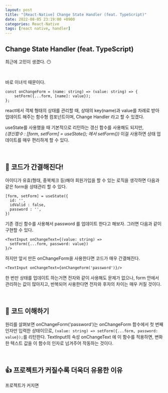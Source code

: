 ```yaml
---
layout: post
title: "[React-Native] Change State Handler (feat. TypeScript)"
date: 2022-08-05 23:19:00 +0900
categories: React-Native
tags: [react native, handler]
---
```


## Change State Handler (feat. TypeScript)

최근에 고민이 생겼다. 😶

<br/>

바로 이녀석 때문이다.

```
const onChangeForm = (name: string) => (value: string) => {
    setForm({...form, [name]: value});
};
```

react에서 객체 형태의 상태를 관리할 때, 상태의 key(name)과 value를 차례로 받아 업데이트 해주는 함수형 컴포넌트이며, Change Handler 라고 할 수 있겠다.

useState를 사용했을 때 기본적으로 리턴하는 갱신 함수를 사용해도 되지만,  
_(갱신함수 : [form, setForm] = useState(); 에서 setForm())_
이걸 사용하면 상태 업데이트를 매우 편리하게 할 수 있다.

<br/>

## 🙂 코드가 간결해진다!

아이디가 유효(형태, 중복체크 등)해야 회원가입을 할 수 있는 로직을 생각하면 다음과 같은 form을 상태관리 할 수 있다.

```
[form, setForm] = useState({
  id: '',
  idValid : false,
  password : '',
})
```

기존 갱신 함수를 사용해서 password 를 업데이트 한다고 해보자.
그러면 다음과 같이 구현할 수 있다.

```
<TextInput onChangeText={(value: string) =>
  setForm({...form, password: value})
}/>
```

하지만 앞서 만든 onChangeForm을 사용한다면 코드가 매우 간결해진다.

```
<TextInput onChangeText={onChangeForm('password')}/>
```

한 번만 상태를 업데이트 하는거면 전자와 같이 사용해도 문제가 없으나, form 안에서 관리하는 값이 많아지고, 반복되어 사용한다면 전자와 후자의 차이는 매우 커질 것이다.

<br/>

## 🙂 코드 이해하기

원리를 살펴보면
onChangeForm('password')는 onChangeForm 함수에서 첫 번째 인자만 입력한 상태이므로,
`(value: string) => setForm({...form, password: value});`를 리턴한다.
TextInput의 속성 onChangeText 에 이 함수를 적용하면, 변화한 텍스트 값을 이 함수의 인자로 넘겨주어 작동하는 것이다.

<br/>

## 👍 프로젝트가 커질수록 더욱더 유용한 이유

프로젝트가 커지면
